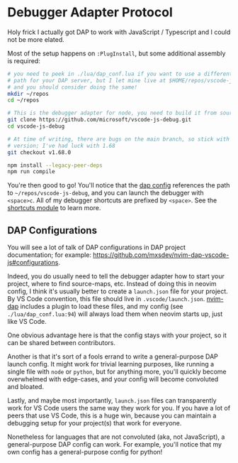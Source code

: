 # Debugger Adapter Protocol

Holy frick I actually got DAP to work with JavaScript / Typescript and I could
not be more elated.

Most of the setup happens on `:PlugInstall`, but some additional assembly is
required:

```bash
# you need to peek in ./lua/dap_conf.lua if you want to use a different local
# path for your DAP server, but I let mine live at $HOME/repos/vscode-js-debug,
# and you should consider doing the same!
mkdir ~/repos
cd ~/repos

# This is the debugger adapter for node, you need to build it from source
git clone https://github.com/microsoft/vscode-js-debug.git
cd vscode-js-debug

# At time of writing, there are bugs on the main branch, so stick with a stable
# version; I've had luck with 1.68
git checkout v1.68.0

npm install --legacy-peer-deps
npm run compile
```

You're then good to go! You'll notice that the [dap config](./lua/dap_conf.lua)
references the path to `~/repos/vscode-js-debug`, and you can launch the
debugger with `<space>c`. All of my debugger shortcuts are prefixed by
`<space>`. See the [shortcuts module](./lua/shortcuts.lua) to learn more.

## DAP Configurations

You will see a lot of talk of DAP configurations in DAP project documentation;
for example: https://github.com/mxsdev/nvim-dap-vscode-js#configurations.

Indeed, you do usually need to tell the debugger adapter how to start your
project, where to find source-maps, etc. Instead of doing this in neovim
config, I think it's usually better to create a `launch.json` file for your
project. By VS Code convention, this file should live in `.vscode/launch.json`.
[nvim-dap](https://github.com/mfussenegger/nvim-dap) includes a plugin to load
these files, and my config (see `./lua/dap_conf.lua:94`) will always load them
when neovim starts up, just like VS Code.

One obvious advantage here is that the config stays with your project, so it
can be shared between contributors.

Another is that it's sort of a fools errand to write a general-purpose DAP
launch config. It might work for trivial learning purposes, like running a
single file with `node` or `python`, but for anything more, you'll quickly
become overwhelmed with edge-cases, and your config will become convoluted and
bloated.

Lastly, and maybe most importantly, `launch.json` files can transparently work
for VS Code users the same way they work for you. If you have a lot of peers
that use VS Code, this is a huge win, because you can maintain a debugging
setup for your project(s) that work for everyone.

Nonetheless for languages that are not convoluted (aka, not JavaScript), a
general-purpose DAP config can work. For example, you'll notice that my own
config has a general-purpose config for python!
